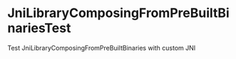# JniLibraryComposingFromPreBuiltBinariesTest

Test JniLibraryComposingFromPreBuiltBinaries with custom JNI
